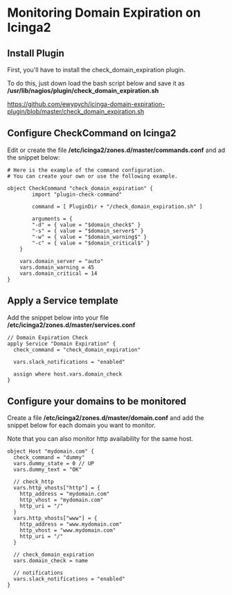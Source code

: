 # Monitoring Domain Expiration on Icinga2

## Install Plugin

First, you'll have to install the check_domain_expiration plugin.

To do this, just down load the bash script below and save it as **/usr/lib/nagios/plugin/check_domain_expiration.sh**

https://github.com/ewypych/icinga-domain-expiration-plugin/blob/master/check_domain_expiration.sh


## Configure CheckCommand on Icinga2

Edit or create the file **/etc/icinga2/zones.d/master/commands.conf** and ad the snippet below:

```
# Here is the example of the command configuration.
# You can create your own or use the following example.

object CheckCommand "check_domain_expiration" {
        import "plugin-check-command"

        command = [ PluginDir + "/check_domain_expiration.sh" ]

        arguments = {
        "-d" = { value = "$domain_check$" }
        "-s" = { value = "$domain_server$" }
        "-w" = { value = "$domain_warning$" }
        "-c" = { value = "$domain_critical$" }
	}

	vars.domain_server = "auto"
	vars.domain_warning = 45
	vars.domain_critical = 14
}
```


## Apply a Service template

Add the snippet below into your file **/etc/icinga2/zones.d/master/services.conf**

```
// Domain Expiration Check
apply Service "Domain Expiration" {
  check_command = "check_domain_expiration"

  vars.slack_notifications = "enabled"

  assign where host.vars.domain_check
}
```


## Configure your domains to be monitored

Create a file **/etc/icinga2/zones.d/master/domain.conf** and add the snippet below for each domain you want to monitor.

Note that you can also monitor http availability for the same host.

```
object Host "mydomain.com" {
  check_command = "dummy"
  vars.dummy_state = 0 // UP
  vars.dummy_text = "OK"

  // check_http
  vars.http_vhosts["http"] = {
    http_address = "mydomain.com"
    http_vhost = "mydomain.com"
    http_uri = "/"
  }
  vars.http_vhosts["www"] = {
    http_address = "www.mydomain.com"
    http_vhost = "www.mydomain.com"
    http_uri = "/"
  }

  // check_domain_expiration
  vars.domain_check = name

  // notifications
  vars.slack_notifications = "enabled"
}
```